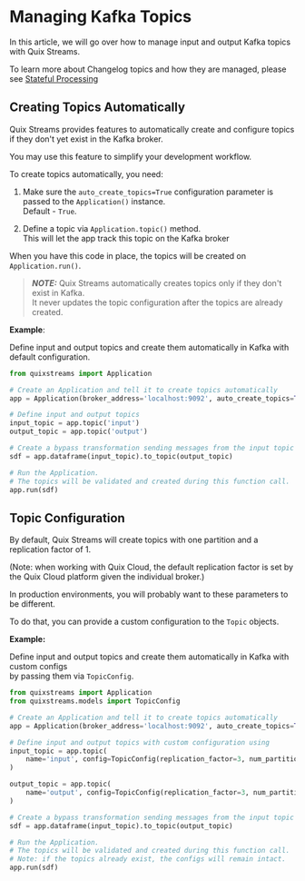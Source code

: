 # Managing Kafka Topics

In this article, we will go over how to manage input and output Kafka topics with Quix Streams.  


To learn more about Changelog topics and how they are managed, please see [Stateful Processing](/docs/quix-streams/advanced/stateful-processing/#how-changelog-topics-work)


## Creating Topics Automatically 
Quix Streams provides features to automatically create and configure topics if they don't yet exist in the Kafka broker.

You may use this feature to simplify your development workflow.

To create topics automatically, you need:

1. Make sure the `auto_create_topics=True` configuration parameter is passed to the `Application()` instance.   
Default - `True`.

2. Define a topic via `Application.topic()` method.    
This will let the app track this topic on the Kafka broker

When you have this code in place, the topics will be created on `Application.run()`.

>***NOTE:*** Quix Streams automatically creates topics only if they don't exist in Kafka.   
> It never updates the topic configuration after the topics are already created.

**Example**:

Define input and output topics and create them automatically in Kafka with default configuration.

```python
from quixstreams import Application

# Create an Application and tell it to create topics automatically
app = Application(broker_address='localhost:9092', auto_create_topics=True)

# Define input and output topics
input_topic = app.topic('input')
output_topic = app.topic('output')

# Create a bypass transformation sending messages from the input topic to the output one
sdf = app.dataframe(input_topic).to_topic(output_topic)

# Run the Application. 
# The topics will be validated and created during this function call.
app.run(sdf)
```

## Topic Configuration

By default, Quix Streams will create topics with one partition and a replication factor of 1.  

(Note: when working with Quix Cloud, the default replication factor is set by the Quix Cloud platform given the individual broker.)

In production environments, you will probably want to these parameters to be different.

To do that, you can provide a custom configuration to the `Topic` objects.

**Example:**

Define input and output topics and create them automatically in Kafka with custom configs  
by passing them via `TopicConfig`. 

```python
from quixstreams import Application
from quixstreams.models import TopicConfig

# Create an Application and tell it to create topics automatically
app = Application(broker_address='localhost:9092', auto_create_topics=True)

# Define input and output topics with custom configuration using
input_topic = app.topic(
    name='input', config=TopicConfig(replication_factor=3, num_partitions=10),
)

output_topic = app.topic(
    name='output', config=TopicConfig(replication_factor=3, num_partitions=8),
)

# Create a bypass transformation sending messages from the input topic to the output one
sdf = app.dataframe(input_topic).to_topic(output_topic)

# Run the Application. 
# The topics will be validated and created during this function call.
# Note: if the topics already exist, the configs will remain intact.
app.run(sdf)
```
